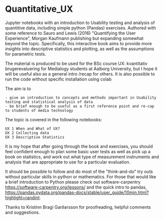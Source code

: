 # Quantitative_UX
Jupyter notebooks with an introduction to Usability testing and analysis of quantitive data, including simple python (Pandas) exercises. 
Authored with some reference to Sauro and Lewis (2016)  "Quantifying the User Experience", Morgan Kaufmann publishing but expanding somewhat beyond the topic. Specifically, this interactive book aims to provide more insights into descriptive statistics and plotting, as well as the assumptions for parametric tests.

The material is produced to be used for the BSc course UX: kvantitativ brugerevaluering for Medialogy students at Aalborg University, but I hope it will be useful
also as a general intro /recap for others. It is also possible to run the code without specific installation using colab  

The aim is to

    - give an introduction to concepts and methods important in Usability testing and statistical analysis of data
    - be brief enough to be useful as a first reference point and re-cap to students of media technology

The topic is covered in the following notebooks:
    
    UX 1 When and What of UX?
    UX 2 Collecting data
    UX 3 Descriptive Statistics
    
    
It is my hope that after going through the book and exercises, you should feel confident enough to plan some basic user tests as well as pick up a book on statistics, and work out what type of measurement instruments and analysis that are appropriate to use for a particular evaluation.  

It should be possible to follow and do most of the "think-and-do" try outs without particular skills in python or mathematics.
For those that would like a brief introduction to Python please check out software-carpentry https://software-carpentry.org/lessons/ and the quick intro to pandas, https://pandas.pydata.org/pandas-docs/stable/user_guide/10min.html?highlight=randint.

Thanks to Kristinn Bragi Garðarsson for proofreading, helpful comments and suggestions. 
